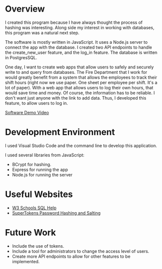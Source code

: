 # Overview

I created this program because I have always thought the process of hashing was interesting. Along side my interest in working with databases, this program was a natural next step.

The software is mostly written in JavaScript. It uses a Node.js server to connect the app with the database. I created two API endpoints to handle the create_new_user feature, and the log_in feature. The database is written in PostgresSQL.

One day, I want to create web apps that allow users to safely and securely write to and query from databases. The Fire Department that I work for would greatly benefit from a system that allows the employees to track their shift hours (right now we use paper. One sheet per employee per shift. It's a lot of paper). With a web app that allows users to log their own hours, that would save time and money. Of course, the information has to be reliable. I don't want just anyone with the link to add data. Thus, I developed this feature, to allow users to log in.

[Software Demo Video](https://youtu.be/vd1WXP5e88s)

# Development Environment

I used Visual Studio Code and the command line to develop this application.

I used several libraries from JavaScript:
* BCrypt for hashing.
* Express for running the app
* Node.js for running the server
  
# Useful Websites

- [W3 Schools SQL Help](https://www.w3schools.com/sql/default.asp)
- [SuperTokens Password Hashing and Salting](https://supertokens.com/blog/password-hashing-salting)

# Future Work

- Include the use of tokens.
- Include a tool for administrators to change the access level of users.
- Create more API endpoints to allow for other features to be implemented.
